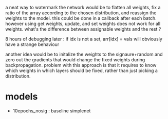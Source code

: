 a neat way to watermark the network would be to flatten all weights, fix a ratio of the array according to the chosen distribution, and reassign the weights to the model. this could be done in a callback after each batch. however using get weights, update, and set weights does not work for all weights. what's the difference between assignable weights and the rest ?

8 hours of debugging later : if idx is not a set, arr[idx] = vals will obviously have a strange behaviour

another idea would be to initalize the weights to the signaure+random and zero out the gradients that would change the fixed weights during backpropagation. problem with this approach is that it requires to know which weights in which layers should be fixed, rather than just picking a distribution.

# models

* 10epochs_nosig : baseline simplenet